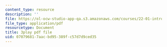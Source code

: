 ```yaml
---
content_type: resource
description: ''
file: https://ol-ocw-studio-app-qa.s3.amazonaws.com/courses/22-01-introduction-to-nuclear-engineering-and-ionizing-radiation-fall-2016/070796817aacbd95389fc57d7d9ced35_mJ54DfN95Zo.pdf
file_type: application/pdf
resourcetype: Document
title: 3play pdf file
uid: 07079681-7aac-bd95-389f-c57d7d9ced35
---
```


